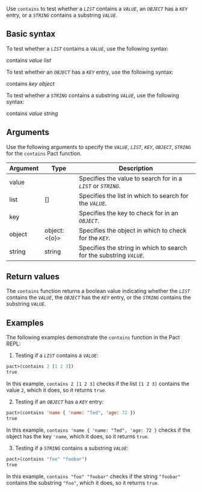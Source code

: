 Use `contains` to test whether a *`LIST`* contains a *`VALUE`*, an *`OBJECT`* has a *`KEY`* entry, or a *`STRING`* contains a substring *`VALUE`*.

## Basic syntax

To test whether a *`LIST`* contains a *`VALUE`*, use the following syntax:

contains *value* *list*

To test whether an *`OBJECT`* has a *`KEY`* entry, use the following syntax:

contains *key* *object*

To test whether a *`STRING`* contains a substring *`VALUE`*, use the following syntax:

contains *value* *string*

## Arguments

Use the following arguments to specify the *`VALUE`*, *`LIST`*, *`KEY`*, *`OBJECT`*, *`STRING`* for the `contains` Pact function.

| Argument | Type | Description |
| --- | --- | --- |
| value | <a> | Specifies the value to search for in a *`LIST`* or *`STRING`*. |
| list | [<a>] | Specifies the list in which to search for the *`VALUE`*. |
| key | <a> | Specifies the key to check for in an *`OBJECT`*. |
| object | object:<{o}> | Specifies the object in which to check for the *`KEY`*. |
| string | string | Specifies the string in which to search for the substring *`VALUE`*. |

## Return values

The `contains` function returns a boolean value indicating whether the *`LIST`* contains the *`VALUE`*, the *`OBJECT`* has the *`KEY`* entry, or the *`STRING`* contains the substring *`VALUE`*.

## Examples

The following examples demonstrate the `contains` function in the Pact REPL:

1. Testing if a *`LIST`* contains a *`VALUE`*:

```lisp
pact>(contains 2 [1 2 3])
true
```

In this example, `contains 2 [1 2 3]` checks if the list `[1 2 3]` contains the value `2`, which it does, so it returns `true`.

2. Testing if an *`OBJECT`* has a *`KEY`* entry:

```lisp
pact>(contains 'name { 'name: "Ted", 'age: 72 })
true
```

In this example, `contains 'name { 'name: "Ted", 'age: 72 }` checks if the object has the key `'name`, which it does, so it returns `true`.

3. Testing if a *`STRING`* contains a substring *`VALUE`*:

```lisp
pact>(contains "foo" "foobar")
true
```

In this example, `contains "foo" "foobar"` checks if the string `"foobar"` contains the substring `"foo"`, which it does, so it returns `true`.
